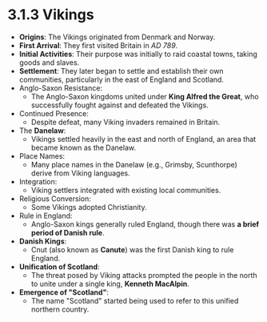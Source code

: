 # 3.1.3 Vikings


- **Origins**: The Vikings originated from Denmark and Norway.
- **First Arrival**: They first visited Britain in *AD 789*.
- **Initial Activities**: Their purpose was initially to raid coastal towns, taking goods and slaves.
- **Settlement**: They later began to settle and establish their own communities, particularly in the east of England and Scotland.
- Anglo-Saxon Resistance:
    - The Anglo-Saxon kingdoms united under **King Alfred the Great**, who successfully fought against and defeated the Vikings.
- Continued Presence:
    - Despite defeat, many Viking invaders remained in Britain.
- The **Danelaw**:
    - Vikings settled heavily in the east and north of England, an area that became known as the Danelaw.
- Place Names:
    - Many place names in the Danelaw (e.g., Grimsby, Scunthorpe) derive from Viking languages.
- Integration:
    - Viking settlers integrated with existing local communities.
- Religious Conversion:
    - Some Vikings adopted Christianity.
- Rule in England:
    - Anglo-Saxon kings generally ruled England, though there was **a brief period of Danish rule**.
- **Danish Kings**:
    - Cnut (also known as **Canute**) was the first Danish king to rule England.
- **Unification of Scotland**:
    - The threat posed by Viking attacks prompted the people in the north to unite under a single king, **Kenneth MacAlpin**.
- **Emergence of "Scotland"**:
    - The name "Scotland" started being used to refer to this unified northern country.